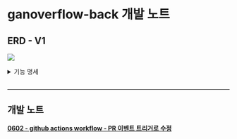 # ganoverflow-back 개발 노트

## ERD - V1

![](../ganoverflow-back/docs_src/erd_v1.png)

<details>
<summary>기능 명세</summary>

1. 유저는 ganoverflow를 통해 chatGPT와 대화할 수 있다.
2. 유저는 chatGPT와의 대화 중 일부를 선택하여 공개된 게시글로 저장할 수 있다.
3. 유저는 게시판에 공개된 다른 유저의 글을 북마크(즐겨찾기)할 수 있다.
4. 유저는 다른 유저의 게시글에 댓글을 달 수 있다.
5. 유저는 다른 유저의 댓글에 좋아요를 누를 수 있다.
6. 유저는 다른 유저를 팔로우 할 수 있다.
7. 유저는 자신의 관심 카테고리를 설정할 수 있다.
8. 유저는 자신의 관심 카테고리를 설정할 수 있고, 이에 따라 게시판의 글을 필터링하여 볼 수 있다.
</details>

<br>

---

## 개발 노트

[**0602 - github actions workflow -  PR 이벤트 트리거로 수정**](./docs_src//d0602-modWorkflow//d0602-modWorkflow-1.md)


